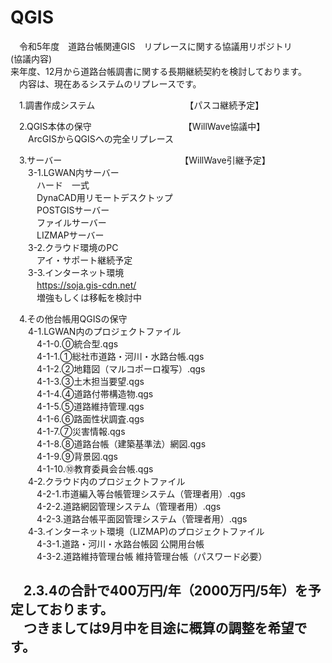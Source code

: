 # QGIS
　令和5年度　道路台帳関連GIS　リプレースに関する協議用リポジトリ  
(協議内容)  
 来年度、12月から道路台帳調書に関する長期継続契約を検討しております。  
 　内容は、現在あるシステムのリプレースです。  

　1.調書作成システム　　　　　　　　　　 【パスコ継続予定】  

　2.QGIS本体の保守　　　　　　　　　　　【WillWave協議中】  
 　　ArcGISからQGISへの完全リプレース  
 
　3.サーバー　　　　　　　　　　　　　　【WillWave引継予定】  
 　　3-1.LGWAN内サーバー  
　　　ハード　一式  
　　　DynaCAD用リモートデスクトップ  
　　　POSTGISサーバー  
　　　ファイルサーバー  
　　　LIZMAPサーバー  
　　3-2.クラウド環境のPC  
　　　アイ・サポート継続予定  
　　3-3.インターネット環境  
　　　https://soja.gis-cdn.net/  
　　　増強もしくは移転を検討中  
             
　4.その他台帳用QGISの保守  
　　4-1.LGWAN内のプロジェクトファイル  
　　　4-1-0.⓪統合型.qgs  
　　　4-1-1.①総社市道路・河川・水路台帳.qgs  
　　　4-1-2.②地籍図（マルコポーロ複写）.qgs  
　　　4-1-3.③土木担当要望.qgs  
　　　4-1-4.④道路付帯構造物.qgs  
　　　4-1-5.⑤道路維持管理.qgs  
　　　4-1-6.⑥路面性状調査.qgs  
　　　4-1-7.⑦災害情報.qgs  
　　　4-1-8.⑧道路台帳（建築基準法）網図.qgs  
　　　4-1-9.⑨背景図.qgs  
　　　4-1-10.⑩教育委員会台帳.qgs  
　　4-2.クラウド内のプロジェクトファイル  
　　　4-2-1.市道編入等台帳管理システム（管理者用）.qgs  
　　　4-2-2.道路網図管理システム（管理者用）.qgs  
　　　4-2-3.道路台帳平面図管理システム（管理者用）.qgs  
　　4-3.インターネット環境（LIZMAP)のプロジェクトファイル  
　　　4-3-1.道路・河川・水路台帳図 公開用台帳  
　　　4-3-2.道路維持管理台帳 維持管理台帳（パスワード必要）  
   
　2.3.4の合計で400万円/年（2000万円/5年）を予定しております。  
 　つきましては9月中を目途に概算の調整を希望です。  
-
